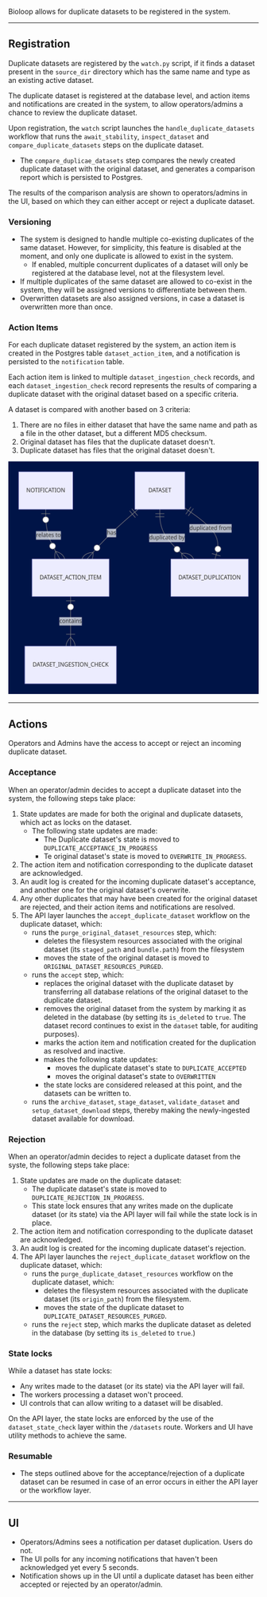Bioloop allows for duplicate datasets to be registered in the system.

---

## Registration

Duplicate datasets are registered by the `watch.py` script, if it finds a dataset present in the `source_dir` directory which has the same name and type as an existing active dataset.

The duplicate dataset is registered at the database level, and action items and notifications are created in the system, to allow operators/admins a chance to review the duplicate dataset.

Upon registration, the `watch` script launches the `handle_duplicate_datasets` workflow that runs the `await_stability`, `inspect_dataset` and `compare_duplicate_datasets` steps on the duplicate dataset.
- The `compare_duplicae_datasets` step compares the newly created duplicate dataset with the original dataset, and generates a comparison report which is persisted to Postgres.

The results of the comparison analysis are shown to operators/admins in the UI, based on which they can either accept or reject a duplicate dataset.

### Versioning


- The system is designed to handle multiple co-existing duplicates of the same dataset. However, for simplicity, this feature is disabled at the moment, and only one duplicate is allowed to exist in the system.
  - If enabled, multiple concurrent duplicates of a dataset will only be registered at the database level, not at the filesystem level.
- If multiple duplicates of the same dataset are allowed to co-exist in the system, they will be assigned versions to differentiate between them.
- Overwritten datasets are also assigned versions, in case a dataset is overwritten more than once.

### Action Items

For each duplicate dataset registered by the system, an action item is created in the Postgres table `dataset_action_item`, and a notification is persisted to the `notification` table.

Each action item is linked to multiple `dataset_ingestion_check` records, and each `dataset_ingestion_check` record represents the results of comparing a duplicate dataset with the original dataset based on a specific criteria.

A dataset is compared with another based on 3 criteria:
1. There are no files in either dataset that have the same name and path as a file in the other dataset, but a different MD5 checksum. 
2. Original dataset has files that the duplicate dataset doesn't.
3. Duplicate dataset has files that the original dataset doesn't.

<img src="assets/duplication_er_diagram.png" />

---

## Actions
Operators and Admins have the access to accept or reject an incoming duplicate dataset.


### Acceptance
When an operator/admin decides to accept a duplicate dataset into the system, the following steps take place:
1. State updates are made for both the original and duplicate datasets, which act as locks on the dataset.
   * The following state updates are made:
     * The Duplicate dataset's state is moved to `DUPLICATE_ACCEPTANCE_IN_PROGRESS`
     * Te original dataset's state is moved to `OVERWRITE_IN_PROGRESS`.
2. The action item and notification corresponding to the duplicate dataset are acknowledged.
3. An audit log is created for the incoming duplicate dataset's acceptance, and another one for the original dataset's overwrite.
4. Any other duplicates that may have been created for the original dataset are rejected, and their action items and notifications are resolved. 
5. The API layer launches the `accept_duplicate_dataset` workflow on the duplicate dataset, which:
   * runs the `purge_original_dataset_resources` step, which:
     * deletes the filesystem resources associated with the original dataset (its `staged_path` and `bundle.path`) from the filesystem
     * moves the state of the original dataset is moved to `ORIGINAL_DATASET_RESOURCES_PURGED`.
   * runs the `accept` step, which:
     * replaces the original dataset with the duplicate dataset by transferring all database relations of the original dataset to the duplicate dataset.
     * removes the original dataset from the system by marking it as deleted in the database (by setting its `is_deleted` to `true`. The dataset record continues to exist in the `dataset` table, for auditing purposes).
     * marks the action item and notification created for the duplication as resolved and inactive.
     * makes the following state updates:
       * moves the duplicate dataset's state to `DUPLICATE_ACCEPTED`
       * moves the original dataset's state to `OVERWRITTEN`
     * the state locks are considered released at this point, and the datasets can be written to.
   * runs the `archive_dataset`, `stage_dataset`, `validate_dataset` and `setup_dataset_download` steps, thereby making the newly-ingested dataset available for download.


### Rejection
When an operator/admin decides to reject a duplicate dataset from the syste, the following steps take place:
1. State updates are made on the duplicate dataset:
   * The duplicate dataset's state is moved to `DUPLICATE_REJECTION_IN_PROGRESS`.
   * This state lock ensures that any writes made on the duplicate dataset (or its state) via the API layer will fail while the state lock is in place.
2. The action item and notification corresponding to the duplicate dataset are acknowledged.
3. An audit log is created for the incoming duplicate dataset's rejection.
4. The API layer launches the `reject_duplicate_dataset` workflow on the duplicate dataset, which:
   * runs the `purge_duplicate_dataset_resources` workflow on the duplicate dataset, which:
     * deletes the filesystem resources associated with the duplicate dataset (its `origin_path`) from the filesystem.
     * moves the state of the duplicate dataset to `DUPLICATE_DATASET_RESOURCES_PURGED`.
   * runs the `reject` step, which marks the duplicate dataset as deleted in the database (by setting its `is_deleted` to `true`.)

### State locks
While a dataset has state locks:
- Any writes made to the dataset (or its state) via the API layer will fail.
- The workers processing a dataset won't proceed. 
- UI controls that can allow writing to a dataset will be disabled.

On the API layer, the state locks are enforced by the use of the `dataset_state_check` layer within the `/datasets` route. Workers and UI have utility methods to achieve the same.

### Resumable
- The steps outlined above for the acceptance/rejection of a duplicate dataset can be resumed in case of an error occurs in either the API layer or the workflow layer.

---

## UI

- Operators/Admins sees a notification per dataset duplication. Users do not.
- The UI polls for any incoming notifications that haven't been acknowledged yet every 5 seconds.
- Notification shows up in the UI until a duplicate dataset has been either accepted or rejected by an operator/admin.
